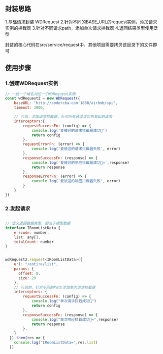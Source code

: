 
## 封装思路
1.基础请求封装 WDRequest
2.针对不同的BASE_URL的request实例，添加请求实例的拦截器
3.针对不同请求path，添加单次请求拦截器
4.返回结果类型使用泛型


封装的核心代码在src/service/request中，其他项目需要拷贝该目录下的文件即可


## 使用步骤

### 1.创建WDRequest实例

```javascript
// 一般一个域名对应一个WDRequest实例
const wdRequest2 = new WDRequest({
    baseURL: "http://codercba.com:1888/airbnb/api",
    timeout: 3000,

    // 可选，添加请求拦截器，针对所有通过该实例发起的请求
    interceptors:{
        requestSuccessFn: (config) => {
            console.log('爱彼迎的请求拦截器成功🔼')
            return config
        },
        requestErrorFn: (error) => {
            console.log('爱彼迎的请求拦截器失败', error)
        },
        responseSuccessFn: (response) => {
            console.log('爱彼迎的响应拦截器成功🔽=',response)
            return response
        },
        responseErrorFn: (error) => {
            console.log('爱彼迎的响应拦截器失败', error)
        }
    }
})
```

### 2.发起请求

```javascript

// 定义返回数据类型，相当于模型数据
interface IRoomListData {
    errcode: number,
    list: any[],
    totalCount: number
}


wdRequest2.request<IRoomListData>({
    url: "/entire/list",
    params: {
      offset: 0,
      size: 20
    },
    // 可选的，针对不同的Path添加单次请求拦截器
    interceptors: {
        requestSuccessFn: (config) => {
            console.log("单次请求拦截成功🔼")
            return config
        },
        responseSuccessFn: (response) => {
            console.log("单次响应拦截成功🔽=",response)
            return response
        },
    }
  }).then(res => {
    console.log("IRoomListData=",res.list)
  })
  
  ```